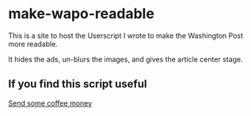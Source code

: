 # make-wapo-readable
This is a site to host the Userscript I wrote to make the Washington Post more readable. 

It hides the ads, un-blurs the images, and gives the article center stage.

## If you find this script useful
[Send some coffee money](https://paypal.me/erikpt?locale.x=en_US "PayPal.me")
